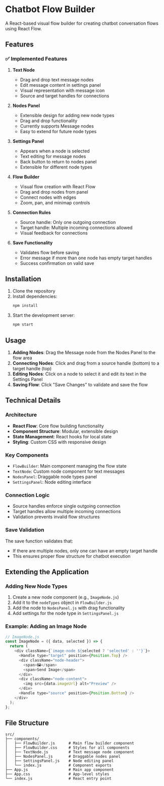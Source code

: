 # Chatbot Flow Builder

A React-based visual flow builder for creating chatbot conversation flows using React Flow.

## Features

### ✅ Implemented Features

1. **Text Node**
   - Drag and drop text message nodes
   - Edit message content in settings panel
   - Visual representation with message icon
   - Source and target handles for connections

2. **Nodes Panel**
   - Extensible design for adding new node types
   - Drag and drop functionality
   - Currently supports Message nodes
   - Easy to extend for future node types

3. **Settings Panel**
   - Appears when a node is selected
   - Text editing for message nodes
   - Back button to return to nodes panel
   - Extensible for different node types

4. **Flow Builder**
   - Visual flow creation with React Flow
   - Drag and drop nodes from panel
   - Connect nodes with edges
   - Zoom, pan, and minimap controls

5. **Connection Rules**
   - Source handle: Only one outgoing connection
   - Target handle: Multiple incoming connections allowed
   - Visual feedback for connections

6. **Save Functionality**
   - Validates flow before saving
   - Error message if more than one node has empty target handles
   - Success confirmation on valid save

## Installation

1. Clone the repository
2. Install dependencies:
   ```bash
   npm install
   ```
3. Start the development server:
   ```bash
   npm start
   ```

## Usage

1. **Adding Nodes**: Drag the Message node from the Nodes Panel to the flow area
2. **Connecting Nodes**: Click and drag from a source handle (bottom) to a target handle (top)
3. **Editing Nodes**: Click on a node to select it and edit its text in the Settings Panel
4. **Saving Flow**: Click "Save Changes" to validate and save the flow

## Technical Details

### Architecture

- **React Flow**: Core flow building functionality
- **Component Structure**: Modular, extensible design
- **State Management**: React hooks for local state
- **Styling**: Custom CSS with responsive design

### Key Components

- `FlowBuilder`: Main component managing the flow state
- `TextNode`: Custom node component for text messages
- `NodesPanel`: Draggable node types panel
- `SettingsPanel`: Node editing interface

### Connection Logic

- Source handles enforce single outgoing connection
- Target handles allow multiple incoming connections
- Validation prevents invalid flow structures

### Save Validation

The save function validates that:
- If there are multiple nodes, only one can have an empty target handle
- This ensures proper flow structure for chatbot execution

## Extending the Application

### Adding New Node Types

1. Create a new node component (e.g., `ImageNode.js`)
2. Add it to the `nodeTypes` object in `FlowBuilder.js`
3. Add the node to `NodesPanel.js` with drag functionality
4. Add settings for the node type in `SettingsPanel.js`

### Example: Adding an Image Node

```javascript
// ImageNode.js
const ImageNode = ({ data, selected }) => {
  return (
    <div className={`image-node ${selected ? 'selected' : ''}`}>
      <Handle type="target" position={Position.Top} />
      <div className="node-header">
        <span>🖼️</span>
        <span>Send Image</span>
      </div>
      <div className="node-content">
        <img src={data.imageUrl} alt="Preview" />
      </div>
      <Handle type="source" position={Position.Bottom} />
    </div>
  );
};
```

## File Structure

```
src/
├── components/
│   ├── FlowBuilder.js      # Main flow builder component
│   ├── FlowBuilder.css     # Styles for all components
│   ├── TextNode.js         # Text message node component
│   ├── NodesPanel.js       # Draggable nodes panel
│   ├── SettingsPanel.js    # Node editing panel
│   └── index.js            # Component exports
├── App.js                  # Main app component
├── App.css                 # App-level styles
└── index.js                # React entry point
```




